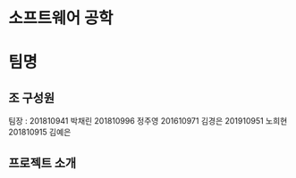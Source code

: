 # 소프트웨어 공학

# 팀명

## 조 구성원
팀장 :  201810941 박채린
        201810996 정주영
        201610971 김경은
        201910951 노희현
        201810915 김예은
       
## 프로젝트 소개


